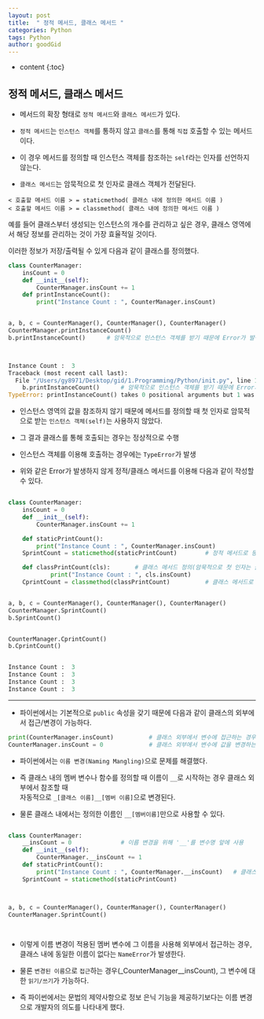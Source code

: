 ```yaml
---
layout: post
title:  " 정적 메서드, 클래스 메서드 "
categories: Python
tags: Python
author: goodGid
---
```

* content
{:toc}


## 정적 메서드, 클래스 메서드

* 메서드의 확장 형태로 `정적 메서드`와 `클래스 메서드`가 있다.

* `정적 메서드`는 `인스턴스 객체`를 통하지 않고 `클래스`를 통해 `직접` 호출할 수 있는 메서드이다.

* 이 경우 메서드를 정의할 때 인스턴스 객체를 참조하는 `self`라는 인자를 선언하지 않는다.

* `클래스 메서드`는 암묵적으로 첫 인자로 클래스 객체가 전달된다.

```
< 호출할 메서드 이름 > = staticmethod( 클래스 내에 정의한 메서드 이름 )
< 호출할 메서드 이름 > = classmethod( 클래스 내에 정의한 메서드 이름 )
```

예를 들어 클래스부터 생성되는 인스턴스의 개수를 관리하고 싶은 경우, 클래스 영역에서 해당 정보를 관리하는 것이 가장 효율적일 것이다.

이러한 정보가 저장/출력될 수 있게 다음과 같이 클래스를 정의했다.



``` python
class CounterManager:
    insCount = 0
    def __init__(self):
        CounterManager.insCount += 1
    def printInstanceCount():
        print("Instance Count : ", CounterManager.insCount)


a, b, c = CounterManager(), CounterManager(), CounterManager()
CounterManager.printInstanceCount()
b.printInstanceCount()      # 암묵적으로 인스턴스 객체를 받기 때문에 Error가 발생



Instance Count :  3
Traceback (most recent call last):
  File "/Users/gy8971/Desktop/gid/1.Programming/Python/init.py", line 12, in <module>
    b.printInstanceCount()      # 암묵적으로 인스턴스 객체를 받기 때문에 Error가 발생
TypeError: printInstanceCount() takes 0 positional arguments but 1 was given

```

* 인스턴스 영역의 값을 참조하지 않기 때문에 메서드를 정의할 때 첫 인자로 암묵적으로 받는 `인스턴스 객체(self)`는 사용하지 않았다.

* 그 결과 클래스를 통해 호출되는 경우는 정상적으로 수행

* 인스턴스 객체를 이용해 호출하는 경우에는 `TypeError`가 발생

* 위와 같은 Error가 발생하지 않게 정적/클래스 메서드를 이용해 다음과 같이 작성할 수 있다.



``` python

class CounterManager:
    insCount = 0
    def __init__(self):
        CounterManager.insCount += 1

    def staticPrintCount():
        print("Instance Count : ", CounterManager.insCount)
    SprintCount = staticmethod(staticPrintCount)        # 정적 메서드로 등록

    def classPrintCount(cls):       # 클래스 메서드 정의(암묵적으로 첫 인자는 클래스를 받음)
            print("Instance Count : ", cls.insCount)
    CprintCount = classmethod(classPrintCount)          # 클래스 메서드로 등록


a, b, c = CounterManager(), CounterManager(), CounterManager()
CounterManager.SprintCount()
b.SprintCount()


CounterManager.CprintCount()
b.CprintCount()


Instance Count :  3
Instance Count :  3
Instance Count :  3
Instance Count :  3
```

---

* 파이썬에서는 기본적으로 `public` 속성을 갖기 때문에 다음과 같이 클래스의 외부에서 접근/변경이 가능하다.

``` python
print(CounterManager.insCount)          # 클래스 외부에서 변수에 접근하는 경우
CounterManager.insCount = 0             # 클래스 외부에서 변수에 값을 변경하는 경우
```

* 파이썬에서는 `이름 변경(Naming Mangling)`으로 문제를 해결했다.

* 즉 클래스 내의 멤버 변수나 함수를 정의할 때 이름이 `__`로 시작하는 경우 클래스 외부에서 참조할 때 <br> 자동적으로 `_[클래스 이름]__[멤버 이름]`으로 변경된다.

* 물론 클래스 내에서는 정의한 이름인 `__[멤버이름]`만으로 사용할 수 있다.



``` python

class CounterManager:
    __insCount = 0              # 이름 변경을 위해 '__'를 변수명 앞에 사용
    def __init__(self):
        CounterManager.__insCount += 1
    def staticPrintCount():
        print("Instance Count : ", CounterManager.__insCount)   # 클래스 내부에서 사용했을때 선언한 이름과 동일하게 사용 가능
    SprintCount = staticmethod(staticPrintCount) 



a, b, c = CounterManager(), CounterManager(), CounterManager()
CounterManager.SprintCount()




```

* 이렇게 이름 변경이 적용된 멤버 변수에 그 이름을 사용해 외부에서 접근하는 경우, 클래스 내에 동일한 이름이 없다는 `NameError`가 발생한다.

* 물론 `변경된 이름`으로 `접근`하는 경우(_CounterManager__insCount), 그 변수에 대한 `읽기/쓰기`가 가능하다.

* 즉 파이썬에서는 문법의 제약사항으로 정보 은닉 기능을 제공하기보다는 이름 변경으로 개발자의 의도를 나타내게 했다.
